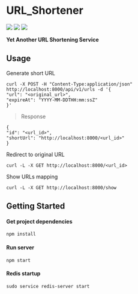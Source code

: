 # URL_Shortener

![](https://img.shields.io/badge/Node.js-✓-green.svg)
![](https://img.shields.io/badge/Express.js-✓-blue.svg)
![](https://img.shields.io/badge/Redis-✓-red.svg)

**Yet Another URL Shortening Service**

## Usage
Generate short URL
```
curl -X POST -H "Content-Type:application/json" http://localhost:8000/api/v1/urls -d '{
"url": "<original_url>",
"expireAt": "YYYY-MM-DDTHH:mm:ssZ"
}'
```

> Response
```
{
"id": "<url_id>",
"shortUrl": "http://localhost:8000/<url_id>"
}
```

Redirect to original URL
```
curl -L -X GET http://localhost:8000/<url_id>
```

Show URLs mapping
```
curl -L -X GET http://localhost:8000/show
```


## Getting Started

#### Get project dependencies
```
npm install
```
#### Run server
```
npm start
```
#### Redis startup
```
sudo service redis-server start
```


